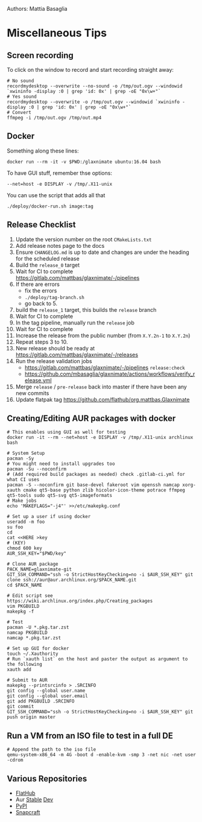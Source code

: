 Authors: Mattia Basaglia

# Miscellaneous Tips

## Screen recording

To click on the window to record and start recording straight away:

    # No sound
    recordmydesktop --overwrite --no-sound -o /tmp/out.ogv --windowid `xwininfo -display :0 | grep 'id: 0x' | grep -oE "0x\w+"`
    # Yes sound
    recordmydesktop --overwrite -o /tmp/out.ogv --windowid `xwininfo -display :0 | grep 'id: 0x' | grep -oE "0x\w+"`
    # Convert
    ffmpeg -i /tmp/out.ogv /tmp/out.mp4


## Docker

Something along these lines:

    docker run --rm -it -v $PWD:/glaxnimate ubuntu:16.04 bash

To have GUI stuff, remember thse options:

    --net=host -e DISPLAY -v /tmp/.X11-unix

You can use the script that adds all that

    ./deploy/docker-run.sh image:tag


## Release Checklist

1. Update the version number on the root `CMakeLists.txt`
2. Add release notes page to the docs
3. Ensure `CHANGELOG.md` is up to date and changes are under the heading for the scheduled release
4. Build the `release_0` target
5. Wait for CI to complete <https://gitlab.com/mattbas/glaxnimate/-/pipelines>
6. If there are errors
    * fix the errors
    * `./deploy/tag-branch.sh`
    * go back to 5.
7. build the `release_1` target, this builds the `release` branch
8. Wait for CI to complete
9. In the tag pipeline, manually run the `release` job
10. Wait for CI to complete
11. Increase the release from the public number (from `X.Y.2n-1` to `X.Y.2n`)
12. Repeat steps 3 to 10.
13. New release should be ready at <https://gitlab.com/mattbas/glaxnimate/-/releases>
14. Run the release validation jobs
    * https://gitlab.com/mattbas/glaxnimate/-/pipelines `release:check`
    * https://github.com/mbasaglia/glaxnimate/actions/workflows/verify_release.yml
15. Merge `release` / `pre-release` back into master if there have been any new commits
16. Update flatpak tag https://github.com/flathub/org.mattbas.Glaxnimate


## Creating/Editing AUR packages with docker

    # This enables using GUI as well for testing
    docker run -it --rm --net=host -e DISPLAY -v /tmp/.X11-unix archlinux bash

    # System Setup
    pacman -Sy
    # You might need to install upgrades too
    pacman -Su --noconfirm
    # (Add required build packages as needed) check .gitlab-ci.yml for what CI uses
    pacman -S --noconfirm git base-devel fakeroot vim openssh namcap xorg-xauth cmake qt5-base python zlib hicolor-icon-theme potrace ffmpeg qt5-tools sudo qt5-svg qt5-imageformats
    # Make jobs
    echo 'MAKEFLAGS="-j4"' >>/etc/makepkg.conf

    # Set up a user if using docker
    useradd -m foo
    su foo
    cd
    cat <<HERE >key
    # (KEY)
    chmod 600 key
    AUR_SSH_KEY="$PWD/key"

    # Clone AUR package
    PACK_NAME=glaxnimate-git
    GIT_SSH_COMMAND="ssh -o StrictHostKeyChecking=no -i $AUR_SSH_KEY" git clone ssh://aur@aur.archlinux.org/$PACK_NAME.git
    cd $PACK_NAME

    # Edit script see https://wiki.archlinux.org/index.php/Creating_packages
    vim PKGBUILD
    makepkg -f

    # Test
    pacman -U *.pkg.tar.zst
    namcap PKGBUILD
    namcap *.pkg.tar.zst

    # Set up GUI for docker
    touch ~/.Xauthority
    # Run `xauth list` on the host and paster the output as argument to the following
    xauth add

    # Submit to AUR
    makepkg --printsrcinfo > .SRCINFO
    git config --global user.name
    git config --global user.email
    git add PKGBUILD .SRCINFO
    git commit
    GIT_SSH_COMMAND="ssh -o StrictHostKeyChecking=no -i $AUR_SSH_KEY" git push origin master

## Run a VM from an ISO file to test in a full DE

    # Append the path to the iso file
    qemu-system-x86_64 -m 4G -boot d -enable-kvm -smp 3 -net nic -net user -cdrom

## Various Repositories

* [FlatHub](https://github.com/flathub/org.mattbas.Glaxnimate)
* Aur [Stable](https://aur.archlinux.org/packages/glaxnimate) [Dev](https://aur.archlinux.org/packages/glaxnimate-git)
* [PyPI](https://pypi.org/project/glaxnimate/)
* [Snapcraft](https://snapcraft.io/glaxnimate)
